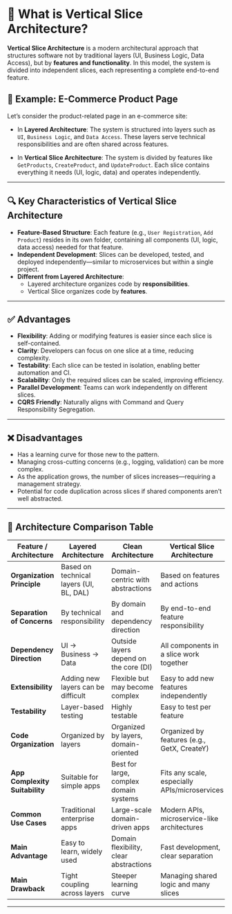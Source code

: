 # 🧩 What is Vertical Slice Architecture?

**Vertical Slice Architecture** is a modern architectural approach that structures software not by traditional layers (UI, Business Logic, Data Access), but by **features and functionality**. In this model, the system is divided into independent slices, each representing a complete end-to-end feature.

## 🎯 Example: E-Commerce Product Page

Let’s consider the product-related page in an e-commerce site:

- In **Layered Architecture**: The system is structured into layers such as `UI`, `Business Logic`, and `Data Access`. These layers serve technical responsibilities and are often shared across features.
  
- In **Vertical Slice Architecture**: The system is divided by features like `GetProducts`, `CreateProduct`, and `UpdateProduct`. Each slice contains everything it needs (UI, logic, data) and operates independently.

---

## 🔍 Key Characteristics of Vertical Slice Architecture

- **Feature-Based Structure**: Each feature (e.g., `User Registration`, `Add Product`) resides in its own folder, containing all components (UI, logic, data access) needed for that feature.
- **Independent Development**: Slices can be developed, tested, and deployed independently—similar to microservices but within a single project.
- **Different from Layered Architecture**:
  - Layered architecture organizes code by **responsibilities**.
  - Vertical Slice organizes code by **features**.

---

## ✅ Advantages

- **Flexibility**: Adding or modifying features is easier since each slice is self-contained.
- **Clarity**: Developers can focus on one slice at a time, reducing complexity.
- **Testability**: Each slice can be tested in isolation, enabling better automation and CI.
- **Scalability**: Only the required slices can be scaled, improving efficiency.
- **Parallel Development**: Teams can work independently on different slices.
- **CQRS Friendly**: Naturally aligns with Command and Query Responsibility Segregation.

---

## ❌ Disadvantages

- Has a learning curve for those new to the pattern.
- Managing cross-cutting concerns (e.g., logging, validation) can be more complex.
- As the application grows, the number of slices increases—requiring a management strategy.
- Potential for code duplication across slices if shared components aren't well abstracted.

---

## 🧮 Architecture Comparison Table

| Feature / Architecture             | Layered Architecture                  | Clean Architecture                         | Vertical Slice Architecture                |
|-----------------------------------|----------------------------------------|---------------------------------------------|---------------------------------------------|
| **Organization Principle**         | Based on technical layers (UI, BL, DAL)| Domain-centric with abstractions            | Based on features and actions               |
| **Separation of Concerns**         | By technical responsibility            | By domain and dependency direction           | By end-to-end feature responsibility         |
| **Dependency Direction**           | UI → Business → Data                   | Outside layers depend on the core (DI)       | All components in a slice work together      |
| **Extensibility**                  | Adding new layers can be difficult     | Flexible but may become complex              | Easy to add new features independently       |
| **Testability**                    | Layer-based testing                    | Highly testable                             | Easy to test per feature                     |
| **Code Organization**              | Organized by layers                    | Organized by layers, domain-oriented         | Organized by features (e.g., GetX, CreateY)  |
| **App Complexity Suitability**     | Suitable for simple apps               | Best for large, complex domain systems       | Fits any scale, especially APIs/microservices|
| **Common Use Cases**              | Traditional enterprise apps            | Large-scale domain-driven apps               | Modern APIs, microservice-like architectures |
| **Main Advantage**                 | Easy to learn, widely used             | Domain flexibility, clear abstractions       | Fast development, clear separation           |
| **Main Drawback**                  | Tight coupling across layers           | Steeper learning curve                       | Managing shared logic and many slices        |

---
